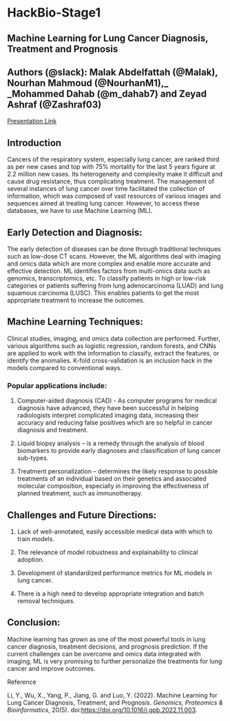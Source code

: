 # HackBio-Stage1
## Machine Learning for Lung Cancer Diagnosis, Treatment and Prognosis

[](https://github.com/MohammadDahab/HackBio_internship_stage_1_task/blob/main/README.md#machine-learning-for-lung-cancer-diagnosis-treatment-and-prognosis)


## Authors (@slack): Malak Abdelfattah (@Malak), Nourhan Mahmoud (@NourhanM1),\_ \_Mohammed Dahab (@m\_dahab7) and Zeyad Ashraf (@Zashraf03)

[](https://github.com/MohammadDahab/HackBio_internship_stage_1_task/blob/main/README.md#authors-slack-malak-abdelfattah-malak-nourhan-mahmoud-nourhanm1_-_mohammed-dahab-m_dahab7-and-zeyad-ashraf-zashraf03)

[Presentation Link](https://www.linkedin.com/posts/mohammed-dahab-643b16173_hackbio-activity-7238289422373269504-86G3?utm_source=share\&utm_medium=member_desktop)


## Introduction

[](https://github.com/MohammadDahab/HackBio_internship_stage_1_task/blob/main/README.md#introduction)

Cancers of the respiratory system, especially lung cancer, are ranked third as per new cases and top with 75% mortality for the last 5 years figure at 2.2 million new cases. Its heterogeneity and complexity make it difficult and cause drug resistance, thus complicating treatment. The management of several instances of lung cancer over time facilitated the collection of information, which was composed of vast resources of various images and sequences aimed at treating lung cancer. However, to access these databases, we have to use Machine Learning (ML).


## Early Detection and Diagnosis:

[](https://github.com/MohammadDahab/HackBio_internship_stage_1_task/blob/main/README.md#early-detection-and-diagnosis)

The early detection of diseases can be done through traditional techniques such as low-dose CT scans. However, the ML algorithms deal with imaging and omics data which are more complex and enable more accurate and effective detection. ML identifies factors from multi-omics data such as genomics, transcriptomics, etc. To classify patients in high or low-risk categories or patients suffering from lung adenocarcinoma (LUAD) and lung squamous carcinoma (LUSC). This enables patients to get the most appropriate treatment to increase the outcomes.


## Machine Learning Techniques:

[](https://github.com/MohammadDahab/HackBio_internship_stage_1_task/blob/main/README.md#machine-learning-techniques)

Clinical studies, imaging, and omics data collection are performed. Further, various algorithms such as logistic regression, random forests, and CNNs are applied to work with the information to classify, extract the features, or identify the anomalies. K-fold cross-validation is an inclusion hack in the models compared to conventional ways.


### Popular applications include:

[](https://github.com/MohammadDahab/HackBio_internship_stage_1_task/blob/main/README.md#popular-applications-include)

1. Computer-aided diagnosis (CAD) - As computer programs for medical diagnosis have advanced, they have been successful in helping radiologists interpret complicated imaging data, increasing their accuracy and reducing false positives which are so helpful in cancer diagnosis and treatment.

2. Liquid biopsy analysis – is a remedy through the analysis of blood biomarkers to provide early diagnoses and classification of lung cancer sub-types.

3. Treatment personalization – determines the likely response to possible treatments of an individual based on their genetics and associated molecular composition, especially in improving the effectiveness of planned treatment, such as immunotherapy.


## Challenges and Future Directions:

[](https://github.com/MohammadDahab/HackBio_internship_stage_1_task/blob/main/README.md#challenges-and-future-directions)

1. Lack of well-annotated, easily accessible medical data with which to train models.

2. The relevance of model robustness and explainability to clinical adoption.

3. Development of standardized performance metrics for ML models in lung cancer.

4. There is a high need to develop appropriate integration and batch removal techniques.


## Conclusion:

[](https://github.com/MohammadDahab/HackBio_internship_stage_1_task/blob/main/README.md#conclusion)

Machine learning has grown as one of the most powerful tools in lung cancer diagnosis, treatment decisions, and prognosis prediction. If the current challenges can be overcome and omics data integrated with imaging, ML is very promising to further personalize the treatments for lung cancer and improve outcomes.

Reference

Li, Y., Wu, X., Yang, P., Jiang, G. and Luo, Y. (2022). Machine Learning for Lung Cancer Diagnosis, Treatment, and Prognosis. _Genomics, Proteomics & Bioinformatics_, 20(5). doi:<https://doi.org/10.1016/j.gpb.2022.11.003>.
